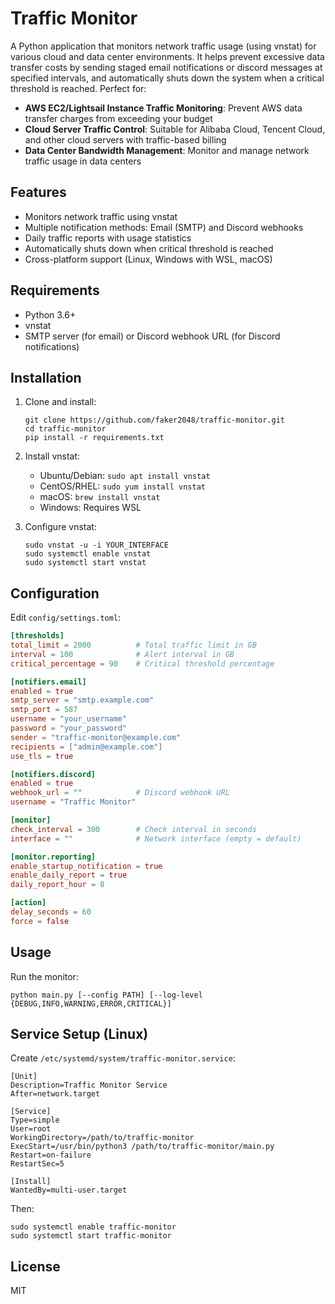 # Traffic Monitor

A Python application that monitors network traffic usage (using vnstat) for various cloud and data center environments. It helps prevent excessive data transfer costs by sending staged email notifications or discord messages at specified intervals, and automatically shuts down the system when a critical threshold is reached. Perfect for:

- **AWS EC2/Lightsail Instance Traffic Monitoring**: Prevent AWS data transfer charges from exceeding your budget
- **Cloud Server Traffic Control**: Suitable for Alibaba Cloud, Tencent Cloud, and other cloud servers with traffic-based billing
- **Data Center Bandwidth Management**: Monitor and manage network traffic usage in data centers


## Features

- Monitors network traffic using vnstat
- Multiple notification methods: Email (SMTP) and Discord webhooks
- Daily traffic reports with usage statistics
- Automatically shuts down when critical threshold is reached
- Cross-platform support (Linux, Windows with WSL, macOS)

## Requirements

- Python 3.6+
- vnstat
- SMTP server (for email) or Discord webhook URL (for Discord notifications)

## Installation

1. Clone and install:
   ```
   git clone https://github.com/faker2048/traffic-monitor.git
   cd traffic-monitor
   pip install -r requirements.txt
   ```

2. Install vnstat:
   - Ubuntu/Debian: `sudo apt install vnstat`
   - CentOS/RHEL: `sudo yum install vnstat`
   - macOS: `brew install vnstat`
   - Windows: Requires WSL

3. Configure vnstat:
   ```
   sudo vnstat -u -i YOUR_INTERFACE
   sudo systemctl enable vnstat
   sudo systemctl start vnstat
   ```

## Configuration

Edit `config/settings.toml`:

```toml
[thresholds]
total_limit = 2000          # Total traffic limit in GB
interval = 100              # Alert interval in GB
critical_percentage = 90    # Critical threshold percentage

[notifiers.email]
enabled = true
smtp_server = "smtp.example.com"
smtp_port = 587
username = "your_username"
password = "your_password"
sender = "traffic-monitor@example.com"
recipients = ["admin@example.com"]
use_tls = true

[notifiers.discord]
enabled = true
webhook_url = ""            # Discord webhook URL
username = "Traffic Monitor"

[monitor]
check_interval = 300        # Check interval in seconds
interface = ""              # Network interface (empty = default)

[monitor.reporting]
enable_startup_notification = true
enable_daily_report = true
daily_report_hour = 8

[action]
delay_seconds = 60
force = false
```

## Usage

Run the monitor:

```
python main.py [--config PATH] [--log-level {DEBUG,INFO,WARNING,ERROR,CRITICAL}]
```

## Service Setup (Linux)

Create `/etc/systemd/system/traffic-monitor.service`:

```
[Unit]
Description=Traffic Monitor Service
After=network.target

[Service]
Type=simple
User=root
WorkingDirectory=/path/to/traffic-monitor
ExecStart=/usr/bin/python3 /path/to/traffic-monitor/main.py
Restart=on-failure
RestartSec=5

[Install]
WantedBy=multi-user.target
```

Then:
```
sudo systemctl enable traffic-monitor
sudo systemctl start traffic-monitor
```

## License

MIT 

